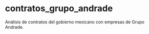 # contratos_grupo_andrade
Análisis de contratos del gobierno mexicano con empresas de Grupo Andrade. 

